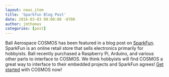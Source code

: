 ```yaml
---
layout: news_item
title: 'Sparkfun Blog Post'
date: 2016-03-03 00:00:00 -0700
author: jmthomas 
categories: [post]
---
```


Ball Aerospace COSMOS has been featured in a blog post on [SparkFun](https://www.sparkfun.com/news/2022). SparkFun is an online retail store that sells electronics primarily for hobbyists. Ball recently purchased a Raspberry Pi, Arduino, and various other parts to interface to COSMOS. We think hobbyists will find COSMOS a great way to interface to their embedded projects and SparkFun agrees! [Get started](http://cosmosrb.bom/docs/installation) with COSMOS now!
